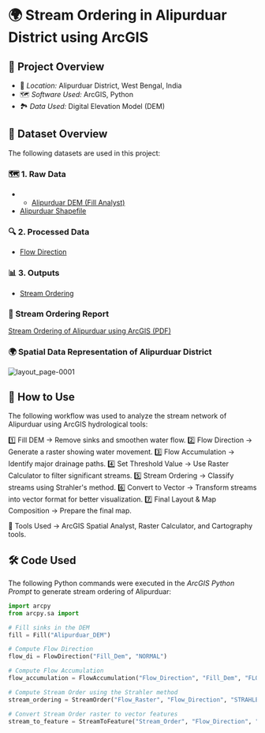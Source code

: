 # 🌍 Stream Ordering in Alipurduar District using ArcGIS  

## 📌 Project Overview                                            
- 📍 *Location:* Alipurduar District, West Bengal, India  
- 🗺 *Software Used:* ArcGIS, Python  
- 🏞 *Data Used:* Digital Elevation Model (DEM)  

## 📂 Dataset Overview  
The following datasets are used in this project:  

### 🗺 1. Raw Data  
- - [Alipurduar DEM (Fill Analyst)](https://github.com/Poushali01/My-Geospatial-Project/raw/main/Alipurduar%20DEM%20(Fill%20Analyst).zip)  
- [Alipurduar Shapefile](https://github.com/Poushali01/My-Geospatial-Project/raw/main/Alipurduar%20Shapefile.zip)

### 🔍 2. Processed Data  
- [Flow Direction](https://github.com/Poushali01/My-Geospatial-Project/raw/main/Flow%20Direction.zip)    

### 📊 3. Outputs  
- [Stream Ordering](https://github.com/Poushali01/My-Geospatial-Project/raw/main/Stream%20Ordering.zip)


### 📄 Stream Ordering Report

[Stream Ordering of Alipurduar using ArcGIS (PDF)](https://github.com/Poushali01/Stream-Ordering-of-Alipurduar-using-ArcGIS/raw/main/Stream%20Ordering%20of%20Alipurduar%20using%20ArcGIS.pdf)


### 🌍 Spatial Data Representation of Alipurduar District
![layout_page-0001](https://github.com/user-attachments/assets/44793674-372b-4f58-8d02-de32db349ddd)



## 🚀 How to Use  
The following workflow was used to analyze the stream network of Alipurduar using ArcGIS hydrological tools:

1️⃣ Fill DEM → Remove sinks and smoothen water flow.
2️⃣ Flow Direction → Generate a raster showing water movement.
3️⃣ Flow Accumulation → Identify major drainage paths.
4️⃣ Set Threshold Value → Use Raster Calculator to filter significant streams.
5️⃣ Stream Ordering → Classify streams using Strahler's method.
6️⃣ Convert to Vector → Transform streams into vector format for better visualization.
7️⃣ Final Layout & Map Composition → Prepare the final map.

🔹 Tools Used → ArcGIS Spatial Analyst, Raster Calculator, and Cartography tools.


## 🛠 Code Used  
The following Python commands were executed in the *ArcGIS Python Prompt* to generate stream ordering of Alipurduar:

```python
import arcpy  
from arcpy.sa import  

# Fill sinks in the DEM
fill = Fill("Alipurduar_DEM")

# Compute Flow Direction
flow_di = FlowDirection("Fill_Dem", "NORMAL")

# Compute Flow Accumulation
flow_accumulation = FlowAccumulation("Flow_Direction", "Fill_Dem", "FLOAT")

# Compute Stream Order using the Strahler method
stream_ordering = StreamOrder("Flow_Raster", "Flow_Direction", "STRAHLER")

# Convert Stream Order raster to vector features
stream_to_feature = StreamToFeature("Stream_Order", "Flow_Direction", "Stream")
